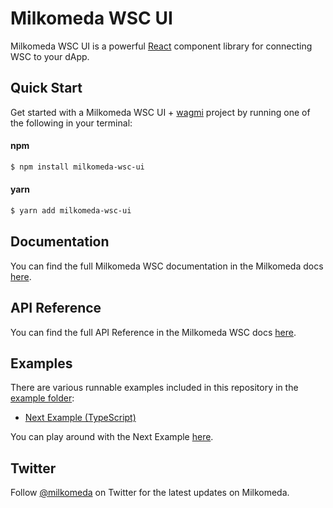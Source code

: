 # Milkomeda WSC UI

Milkomeda WSC UI is a powerful [React](https://reactjs.org/) component library for connecting WSC to your dApp. 


## Quick Start

Get started with a Milkomeda WSC UI + [wagmi](https://wagmi.sh/) project by running one of the following in your terminal:

#### npm

```sh
$ npm install milkomeda-wsc-ui
```

#### yarn

```sh
$ yarn add milkomeda-wsc-ui
```


## Documentation

You can find the full Milkomeda WSC documentation in the Milkomeda docs [here](https://docs.milkomeda.com/cardano/wrapped-smart-contracts/developers/how_to_integrate).

## API Reference

You can find the full API Reference in the Milkomeda WSC docs [here](https://docs.milkomeda.com/cardano/wrapped-smart-contracts/developers/how_to_integrate).

## Examples

There are various runnable examples included in this repository in the [example folder](../milkomeda-wsc-ui-next-example):

- [Next Example (TypeScript)](../milkomeda-wsc-ui-next-example)

You can play around with the Next Example [here](https://codesandbox.io/p/sandbox/milkomeda-wsc-demo-2ddjkv?file=%2FREADME.md%3A1%2C36).


## Twitter

Follow [@milkomeda](https://twitter.com/Milkomeda_com) on Twitter for the latest updates on Milkomeda.



